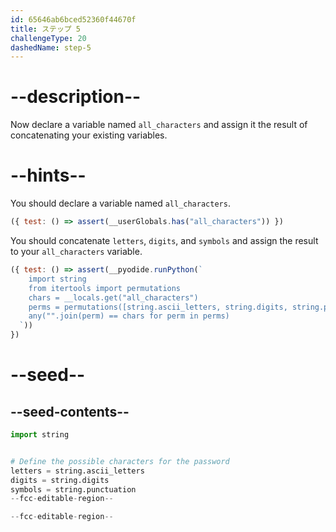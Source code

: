 ```yaml
---
id: 65646ab6bced52360f44670f
title: ステップ 5
challengeType: 20
dashedName: step-5
---
```


# --description--

Now declare a variable named `all_characters` and assign it the result of concatenating your existing variables.

# --hints--

You should declare a variable named `all_characters`.

```js
({ test: () => assert(__userGlobals.has("all_characters")) })
```

You should concatenate `letters`, `digits`, and `symbols` and assign the result to your `all_characters` variable.

```js
({ test: () => assert(__pyodide.runPython(`
    import string
    from itertools import permutations
    chars = __locals.get("all_characters")
    perms = permutations([string.ascii_letters, string.digits, string.punctuation])
    any("".join(perm) == chars for perm in perms)
  `))
})
```

# --seed--

## --seed-contents--

```py
import string


# Define the possible characters for the password
letters = string.ascii_letters
digits = string.digits
symbols = string.punctuation
--fcc-editable-region--

--fcc-editable-region--
```
